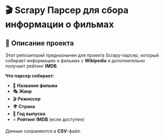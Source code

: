 # 🎬 Scrapy Парсер для сбора информации о фильмах

## 📌 Описание проекта
Этот репозиторий предназначен для проекта Scrapy-парсер, который собирает информацию о фильмах с **Wikipedia** и дополнительно получает рейтинг **IMDB**.

**Что парсер собирает:**
- 📌 **Название фильма**
- 🎭 **Жанр**
- 🎬 **Режиссер**
- 🌍 **Страна**
- 📅 **Год выпуска**
- ⭐ **Рейтинг IMDB** (если доступен)

Данные сохраняются в **CSV**-файл.
